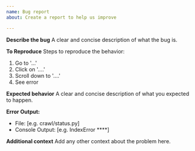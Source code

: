 ```yaml
---
name: Bug report
about: Create a report to help us improve

---
```


**Describe the bug**
A clear and concise description of what the bug is.

**To Reproduce**
Steps to reproduce the behavior:
1. Go to '...'
2. Click on '....'
3. Scroll down to '....'
4. See error

**Expected behavior**
A clear and concise description of what you expected to happen.

**Error Output:**
- File: [e.g. crawl/status.py]
- Console Output: [e.g. IndexError ****]

**Additional context**
Add any other context about the problem here.
